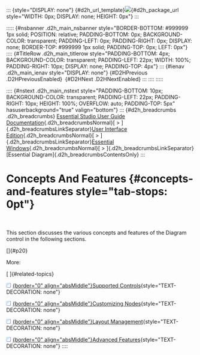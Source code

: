 ::: {style="DISPLAY: none"}
[](ms-xhelp:///?Id=d2h_url_template){#d2h_url_template}![](!package_url!){#d2h_package_url style="WIDTH: 0px; DISPLAY: none; HEIGHT: 0px"}
:::

::::: {#nsbanner .d2h_main_nsbanner style="BORDER-BOTTOM: #999999 1px solid; POSITION: relative; PADDING-BOTTOM: 0px; BACKGROUND-COLOR: transparent; PADDING-LEFT: 0px; PADDING-RIGHT: 0px; DISPLAY: none; BORDER-TOP: #999999 1px solid; PADDING-TOP: 0px; LEFT: 0px"}
:::: {#TitleRow .d2h_main_titlerow style="PADDING-BOTTOM: 4px; BACKGROUND-COLOR: transparent; PADDING-LEFT: 22px; WIDTH: 100%; PADDING-RIGHT: 10px; DISPLAY: none; PADDING-TOP: 4px"}
::: {#ienav .d2h_main_ienav style="DISPLAY: none"}
[](ms-xhelp:///?Id=2fac9cc7-4ff3-47bf-901f-45bcfbab6adb){#D2HPrevious .D2HPreviousEnabled}  [](ms-xhelp:///?Id=aa17622e-7642-4f9d-b086-6c705e48f9fa){#D2HNext .D2HNextEnabled}
:::
::::
:::::

:::: {#nstext .d2h_main_nstext style="PADDING-BOTTOM: 10px; BACKGROUND-COLOR: transparent; PADDING-LEFT: 22px; PADDING-RIGHT: 10px; HEIGHT: 100%; OVERFLOW: auto; PADDING-TOP: 5px" hasuserbackground="true" valign="bottom"}
::: {#d2h_breadcrumbs .d2h_breadcrumbs}
[Essential Studio User Guide Documentation](ms-xhelp:///?Id=12457748-09e3-4d74-a240-8e049cedf030){.d2h_breadcrumbsNormal}[ \> ]{.d2h_breadcrumbsLinkSeparator}[User Interface Edition](ms-xhelp:///?Id=c29296b7-531c-413b-a0ec-488ca1f7f669){.d2h_breadcrumbsNormal}[ \> ]{.d2h_breadcrumbsLinkSeparator}[Essential Windows](ms-xhelp:///?Id=e60759d8-47a4-4570-9d7a-16a68d63f2ea){.d2h_breadcrumbsNormal}[ \> ]{.d2h_breadcrumbsLinkSeparator}[Essential Diagram]{.d2h_breadcrumbsContentsOnly}
:::

# Concepts And Features {#concepts-and-features style="tab-stops: 0pt"}

 

This section discusses the various concepts and features of the Diagram control in the following sections.

[]{#p20} 

More:

[ ]{#related-topics}

[![](button.gif){border="0" align="absMiddle"}Supported Controls](ms-xhelp:///?Id=aa17622e-7642-4f9d-b086-6c705e48f9fa){style="TEXT-DECORATION: none"}

[![](button.gif){border="0" align="absMiddle"}Customizing Nodes](ms-xhelp:///?Id=7372bf61-8d78-49c9-b18c-3645397e182b){style="TEXT-DECORATION: none"}

[![](button.gif){border="0" align="absMiddle"}Layout Management](ms-xhelp:///?Id=7ef0753f-4984-4962-b916-00e65d4623c8){style="TEXT-DECORATION: none"}

[![](button.gif){border="0" align="absMiddle"}Advanced Features](ms-xhelp:///?Id=f661be94-4825-49a2-ac75-df5e8495098e){style="TEXT-DECORATION: none"}
::::
